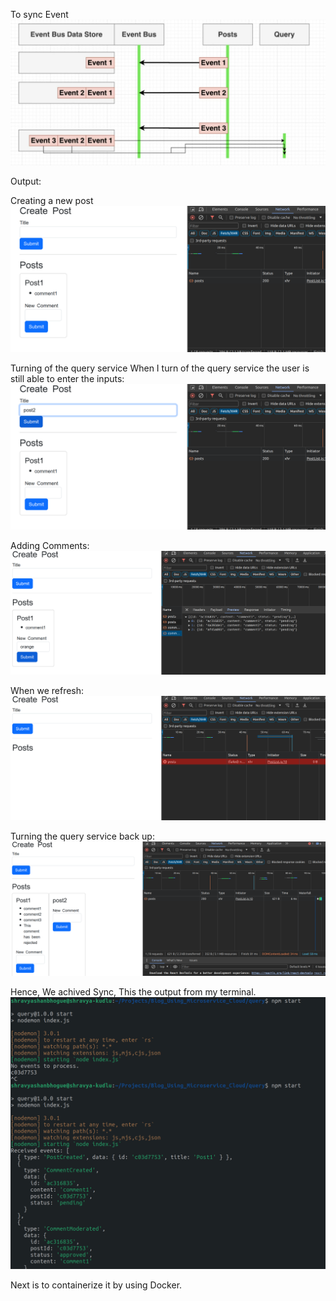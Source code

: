 To sync Event
![Alt text](img/SyncingEvents.png)

Output:

Creating a new post
![Alt text](img/Working.png)

Turning of the query service
When I turn of the query service the user is still able to enter the inputs:
![Alt text](img/shutthequeryservice.png)

Adding Comments:
![Alt text](img/addingcommentsandposts.png)

When we refresh:
![Alt text](img/refresh.png)

Turning the query service back up:
![Alt text](img/syncingtheevents.png)


Hence, We achived Sync, This the output from my terminal.
![Alt text](img/TermianlSync.png)


Next is to containerize it by using Docker.




